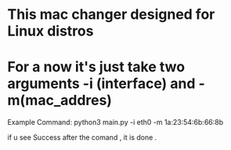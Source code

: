 # This mac changer designed for Linux distros

# For a now it's just take two arguments -i (interface) and -m(mac_addres)

Example Command:
  python3  main.py -i eth0 -m 1a:23:54:6b:66:8b

if u see Success after the comand , it is done .
